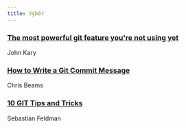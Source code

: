```yaml
---
title: Výběr
---
```


### [The most powerful git feature you're not using yet](http://johnkary.net/blog/git-add-p-the-most-powerful-git-feature-youre-not-using-yet/)
John Kary

### [How to Write a Git Commit Message](http://chris.beams.io/posts/git-commit/)
Chris Beams

### [10 GIT Tips and Tricks](http://sebastian-feldmann.info/git-10-tips-and-tricks/)
Sebastian Feldman
